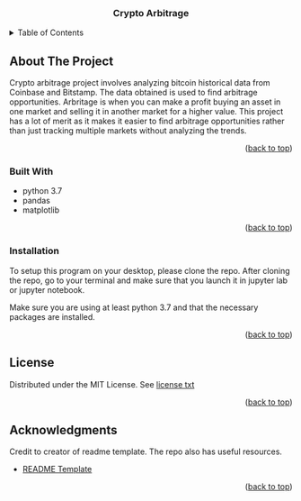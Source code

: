 <div id="top"></div>
<br />

<h3 align="center">Crypto Arbitrage</h3>
</div>

<!-- TABLE OF CONTENTS -->
<details>
  <summary>Table of Contents</summary>
  <ol>
    <li><a href="#about-the-project">About The Project</a>
    <li><a href="#built-with">Built With</a></li>
    <li><a href="#installation">Installation</a></li>
    <li><a href="#license">License</a></li>
    <li><a href="#acknowledgments">Acknowledgments</a></li>
  </ol>
</details>

<!-- ABOUT THE PROJECT -->
## About The Project
 Crypto arbitrage project involves analyzing bitcoin historical data from Coinbase and Bitstamp. The data obtained is used to find arbitrage opportunities. Arbritage is when you can make a profit buying an asset in one market and selling it in another market for a higher value. This project has a lot of merit as it makes it easier to find arbitrage opportunities rather than just tracking multiple markets without analyzing the trends. 

<p align="right">(<a href="#top">back to top</a>)</p>

### Built With
* python 3.7 
* pandas
* matplotlib

<p align="right">(<a href="#top">back to top</a>)</p>

<!-- Installation -->
### Installation 

To setup this program on your desktop, please clone the repo.
After cloning the repo, go to your terminal and make sure that you launch it in jupyter lab or jupyter notebook.

Make sure you are using at least python 3.7 and that the necessary packages are installed. 

<p align="right">(<a href="#top">back to top</a>)</p>

<!-- LICENSE -->
## License

Distributed under the MIT License.
See [license txt](https://github.com/git/git-scm.com/blob/main/MIT-LICENSE.txt)

<p align="right">(<a href="#top">back to top</a>)</p>

<!-- ACKNOWLEDGMENTS -->
## Acknowledgments
Credit to creator of readme template. The repo also has useful resources. 
* [README Template](https://github.com/othneildrew/Best-README-Template.git)

<p align="right">(<a href="#top">back to top</a>)</p>
